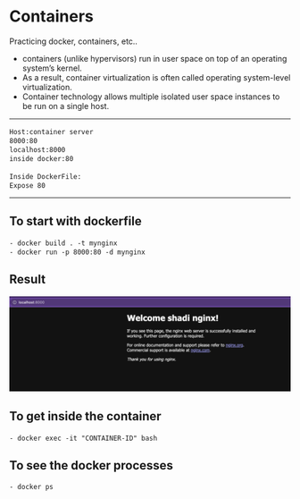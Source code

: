 # Containers
Practicing docker, containers, etc..

-  containers (unlike hypervisors) run in user space
on top of an operating system’s kernel.
- As a result, container virtualization is often
called operating system-level virtualization.
- Container technology allows multiple isolated user
space instances to be run on a single host.

------------------------------------------------------

```
Host:container server
8000:80
localhost:8000
inside docker:80

Inside DockerFile:
Expose 80
```
------------------------------------------------------

## To start with dockerfile
```
- docker build . -t mynginx
- docker run -p 8000:80 -d mynginx
```

## Result 
![Screenshot](screenshots/result.png)


## To get inside the container
```
- docker exec -it "CONTAINER-ID" bash
```

## To see the docker processes
```
- docker ps
```